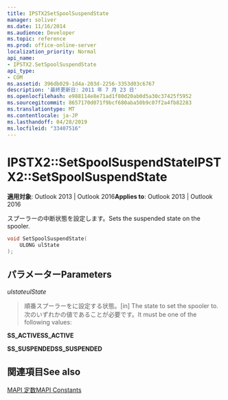 ```yaml
---
title: IPSTX2SetSpoolSuspendState
manager: soliver
ms.date: 11/16/2014
ms.audience: Developer
ms.topic: reference
ms.prod: office-online-server
localization_priority: Normal
api_name:
- IPSTX2.SetSpoolSuspendState
api_type:
- COM
ms.assetid: 396db029-1d4a-203d-2256-3353d03c6767
description: '最終更新日: 2011 年 7 月 23 日'
ms.openlocfilehash: e988114e8e71ad1f80d20ab0d5a30c37425f5952
ms.sourcegitcommit: 8657170d071f9bcf680aba50b9c07f2a4fb82283
ms.translationtype: MT
ms.contentlocale: ja-JP
ms.lasthandoff: 04/28/2019
ms.locfileid: "33407516"
---
```

# <a name="ipstx2setspoolsuspendstate"></a><span data-ttu-id="a64e1-103">IPSTX2::SetSpoolSuspendState</span><span class="sxs-lookup"><span data-stu-id="a64e1-103">IPSTX2::SetSpoolSuspendState</span></span>

  
  
<span data-ttu-id="a64e1-104">**適用対象**: Outlook 2013 | Outlook 2016</span><span class="sxs-lookup"><span data-stu-id="a64e1-104">**Applies to**: Outlook 2013 | Outlook 2016</span></span> 
  
<span data-ttu-id="a64e1-105">スプーラーの中断状態を設定します。</span><span class="sxs-lookup"><span data-stu-id="a64e1-105">Sets the suspended state on the spooler.</span></span>
  
```cpp
void SetSpoolSuspendState( 
    ULONG ulState 
);
```

## <a name="parameters"></a><span data-ttu-id="a64e1-106">パラメーター</span><span class="sxs-lookup"><span data-stu-id="a64e1-106">Parameters</span></span>

 <span data-ttu-id="a64e1-107">_ulstate_</span><span class="sxs-lookup"><span data-stu-id="a64e1-107">_ulState_</span></span>
  
> <span data-ttu-id="a64e1-108">順番スプーラーをに設定する状態。</span><span class="sxs-lookup"><span data-stu-id="a64e1-108">[in] The state to set the spooler to.</span></span> <span data-ttu-id="a64e1-109">次のいずれかの値であることが必要です。</span><span class="sxs-lookup"><span data-stu-id="a64e1-109">It must be one of the following values:</span></span>
    
 <span data-ttu-id="a64e1-110">**SS_ACTIVE**</span><span class="sxs-lookup"><span data-stu-id="a64e1-110">**SS_ACTIVE**</span></span>
  
> 
    
 <span data-ttu-id="a64e1-111">**SS_SUSPENDED**</span><span class="sxs-lookup"><span data-stu-id="a64e1-111">**SS_SUSPENDED**</span></span>
  
> 
    
## <a name="see-also"></a><span data-ttu-id="a64e1-112">関連項目</span><span class="sxs-lookup"><span data-stu-id="a64e1-112">See also</span></span>



[<span data-ttu-id="a64e1-113">MAPI 定数</span><span class="sxs-lookup"><span data-stu-id="a64e1-113">MAPI Constants</span></span>](mapi-constants.md)

